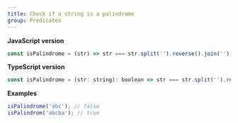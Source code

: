 ```yaml
---
title: Check if a string is a palindrome
group: Predicates
---
```


**JavaScript version**

```js
const isPalindrome = (str) => str === str.split('').reverse().join('');
```

**TypeScript version**

```js
const isPalindrome = (str: string): boolean => str === str.split('').reverse().join('');
```

**Examples**

```js
isPalindrome('abc'); // false
isPalindrom('abcba'); // true
```
